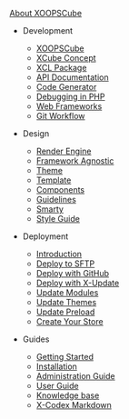 [<span class="iconify" data-icon="mdi:cube-outline"></span> About XOOPSCube](/en/about.md)

- Development
    - [XOOPSCube](/en/development/)
    - [XCube Concept](/en/development/xcube-concept.md)
    - [XCL Package](/en/development/xcl-package.md)
    - [API Documentation](/en/development/api.md)
    - [Code Generator](/en/development/xcube-tools.md)
    - [Debugging in PHP](/en/development/debug.md)
    - [Web Frameworks](/en/development/web-framework.md)
    - [Git Workflow](/en/development/git-workflow.md)

- Design
    - [Render Engine](/en/design/)
    - [Framework Agnostic](/en/design/framework-agnostic.md)
    - [Theme](/en/design/theme.md)
    - [Template](/en/design/template.md)
    - [Components](/en/design/components.md)
    - [Guidelines](/en/design/guidelines.md)
    - [Smarty](/en/design/smarty.md)
    - [Style Guide](/en/design/style-guide.md)

- Deployment
    - [Introduction](/en/deployment/)
    - [Deploy to SFTP](/en/deployment/sftp.md)
    - [Deploy with GitHub](/en/deployment/deploy-github.md)
    - [Deploy with X-Update](/en/deployment/update-manager.md)
    - [Update Modules](/en/deployment/update-module.md)
    - [Update Themes](/en/deployment/update-theme.md)
    - [Update Preload](/en/deployment/update-preload.md)
    - [Create Your Store](/en/deployment/update-store.md)

- Guides
    - [Getting Started](/en/guides/)
    - [Installation](/en/guides/installation.md)
    - [Administration Guide](/en/guides/administration.md)
    - [User Guide](/en/guides/user-guide.md)
    - [Knowledge base](/en/guides/knowledge-base.md)
    - [X-Codex Markdown](/en/guides/markdown/)